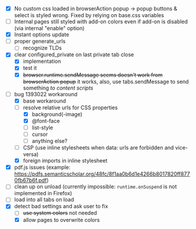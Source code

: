 - [x] No custom css loaded in browserAction popup → popup buttons & select is styled wrong. Fixed by relying on base.css variables
- [ ] Internal pages still styled with add-on colors even if add-on is disabled (via internal "enable" option)
- [x] Instant options update
- [ ] proper generate_urls
  - [ ] recognize TLDs
- [x] clear configured_private on last private tab close
  - [x] implementation
  - [x] test it
  - [x] ~~browser.runtime.sendMessage seems doesn't work from browserAction popup~~ it works, also, use tabs.sendMessage to send something _to content scripts_
- [ ] bug 1393022 workaround
  - [x] base workaround
  - [ ] resolve relative urls for CSS properties
    - [x] background(-image)
    - [x] @font-face
    - [ ] list-style
    - [ ] cursor
    - [ ] anything else?
  - [ ] CSP (use inline stylesheets when data: urls are forbidden and vice-versa)
  - [x] foreign imports in inline stylesheet
- [x] pdf.js issues (example: https://pdfs.semanticscholar.org/48fc/8f1aa0b6d1e4266b8017820ff8770fb67b6f.pdf)
- [ ] clean up on unload (currently impossible: `runtime.onSuspend` is not implemented in Firefox)
- [ ] load into all tabs on load
- [x] detect bad settings and ask user to fix
  - [ ] ~~use system colors~~ not needed
  - [x] allow pages to overwrite colors
